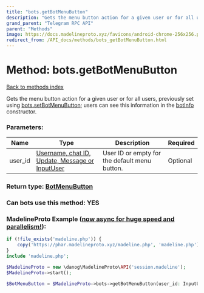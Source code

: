 ```yaml
---
title: "bots.getBotMenuButton"
description: "Gets the menu button action for a given user or for all users, previously set using [bots.setBotMenuButton](../methods/bots.setBotMenuButton.html); users can see this information in the [botInfo](../constructors/botInfo.html) constructor."
grand_parent: "Telegram RPC API"
parent: "Methods"
image: https://docs.madelineproto.xyz/favicons/android-chrome-256x256.png
redirect_from: /API_docs/methods/bots_getBotMenuButton.html
---
```

# Method: bots.getBotMenuButton
[Back to methods index](index.html)



Gets the menu button action for a given user or for all users, previously set using [bots.setBotMenuButton](../methods/bots.setBotMenuButton.html); users can see this information in the [botInfo](../constructors/botInfo.html) constructor.

### Parameters:

| Name     |    Type       | Description | Required |
|----------|---------------|-------------|----------|
|user\_id|[Username, chat ID, Update, Message or InputUser](/API_docs/types/InputUser.html) | User ID or empty for the default menu button. | Optional|


### Return type: [BotMenuButton](/API_docs/types/BotMenuButton.html)

### Can bots use this method: **YES**


### MadelineProto Example ([now async for huge speed and parallelism!](https://docs.madelineproto.xyz/docs/ASYNC.html)):


```php
if (!file_exists('madeline.php')) {
    copy('https://phar.madelineproto.xyz/madeline.php', 'madeline.php');
}
include 'madeline.php';

$MadelineProto = new \danog\MadelineProto\API('session.madeline');
$MadelineProto->start();

$BotMenuButton = $MadelineProto->bots->getBotMenuButton(user_id: InputUser, );
```

